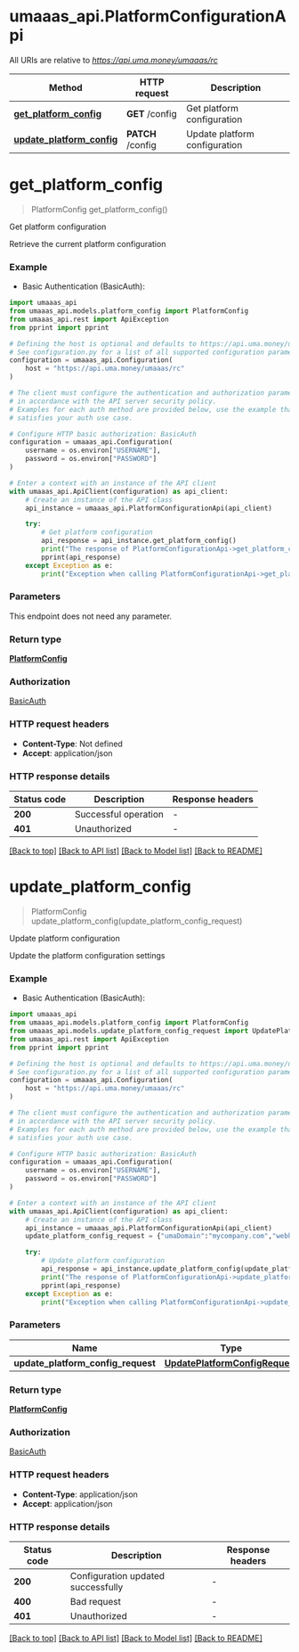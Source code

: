 # umaaas_api.PlatformConfigurationApi

All URIs are relative to *https://api.uma.money/umaaas/rc*

Method | HTTP request | Description
------------- | ------------- | -------------
[**get_platform_config**](PlatformConfigurationApi.md#get_platform_config) | **GET** /config | Get platform configuration
[**update_platform_config**](PlatformConfigurationApi.md#update_platform_config) | **PATCH** /config | Update platform configuration


# **get_platform_config**
> PlatformConfig get_platform_config()

Get platform configuration

Retrieve the current platform configuration

### Example

* Basic Authentication (BasicAuth):

```python
import umaaas_api
from umaaas_api.models.platform_config import PlatformConfig
from umaaas_api.rest import ApiException
from pprint import pprint

# Defining the host is optional and defaults to https://api.uma.money/umaaas/rc
# See configuration.py for a list of all supported configuration parameters.
configuration = umaaas_api.Configuration(
    host = "https://api.uma.money/umaaas/rc"
)

# The client must configure the authentication and authorization parameters
# in accordance with the API server security policy.
# Examples for each auth method are provided below, use the example that
# satisfies your auth use case.

# Configure HTTP basic authorization: BasicAuth
configuration = umaaas_api.Configuration(
    username = os.environ["USERNAME"],
    password = os.environ["PASSWORD"]
)

# Enter a context with an instance of the API client
with umaaas_api.ApiClient(configuration) as api_client:
    # Create an instance of the API class
    api_instance = umaaas_api.PlatformConfigurationApi(api_client)

    try:
        # Get platform configuration
        api_response = api_instance.get_platform_config()
        print("The response of PlatformConfigurationApi->get_platform_config:\n")
        pprint(api_response)
    except Exception as e:
        print("Exception when calling PlatformConfigurationApi->get_platform_config: %s\n" % e)
```



### Parameters

This endpoint does not need any parameter.

### Return type

[**PlatformConfig**](PlatformConfig.md)

### Authorization

[BasicAuth](../README.md#BasicAuth)

### HTTP request headers

 - **Content-Type**: Not defined
 - **Accept**: application/json

### HTTP response details

| Status code | Description | Response headers |
|-------------|-------------|------------------|
**200** | Successful operation |  -  |
**401** | Unauthorized |  -  |

[[Back to top]](#) [[Back to API list]](../README.md#documentation-for-api-endpoints) [[Back to Model list]](../README.md#documentation-for-models) [[Back to README]](../README.md)

# **update_platform_config**
> PlatformConfig update_platform_config(update_platform_config_request)

Update platform configuration

Update the platform configuration settings

### Example

* Basic Authentication (BasicAuth):

```python
import umaaas_api
from umaaas_api.models.platform_config import PlatformConfig
from umaaas_api.models.update_platform_config_request import UpdatePlatformConfigRequest
from umaaas_api.rest import ApiException
from pprint import pprint

# Defining the host is optional and defaults to https://api.uma.money/umaaas/rc
# See configuration.py for a list of all supported configuration parameters.
configuration = umaaas_api.Configuration(
    host = "https://api.uma.money/umaaas/rc"
)

# The client must configure the authentication and authorization parameters
# in accordance with the API server security policy.
# Examples for each auth method are provided below, use the example that
# satisfies your auth use case.

# Configure HTTP basic authorization: BasicAuth
configuration = umaaas_api.Configuration(
    username = os.environ["USERNAME"],
    password = os.environ["PASSWORD"]
)

# Enter a context with an instance of the API client
with umaaas_api.ApiClient(configuration) as api_client:
    # Create an instance of the API class
    api_instance = umaaas_api.PlatformConfigurationApi(api_client)
    update_platform_config_request = {"umaDomain":"mycompany.com","webhookEndpoint":"https://api.mycompany.com/webhooks/uma","supportedCurrencies":[{"currencyCode":"USD","minAmount":100,"maxAmount":1000000,"requiredCounterpartyFields":[{"name":"FULL_NAME","mandatory":true},{"name":"NATIONALITY","mandatory":true},{"name":"DATE_OF_BIRTH","mandatory":true}]}]} # UpdatePlatformConfigRequest | 

    try:
        # Update platform configuration
        api_response = api_instance.update_platform_config(update_platform_config_request)
        print("The response of PlatformConfigurationApi->update_platform_config:\n")
        pprint(api_response)
    except Exception as e:
        print("Exception when calling PlatformConfigurationApi->update_platform_config: %s\n" % e)
```



### Parameters


Name | Type | Description  | Notes
------------- | ------------- | ------------- | -------------
 **update_platform_config_request** | [**UpdatePlatformConfigRequest**](UpdatePlatformConfigRequest.md)|  | 

### Return type

[**PlatformConfig**](PlatformConfig.md)

### Authorization

[BasicAuth](../README.md#BasicAuth)

### HTTP request headers

 - **Content-Type**: application/json
 - **Accept**: application/json

### HTTP response details

| Status code | Description | Response headers |
|-------------|-------------|------------------|
**200** | Configuration updated successfully |  -  |
**400** | Bad request |  -  |
**401** | Unauthorized |  -  |

[[Back to top]](#) [[Back to API list]](../README.md#documentation-for-api-endpoints) [[Back to Model list]](../README.md#documentation-for-models) [[Back to README]](../README.md)

